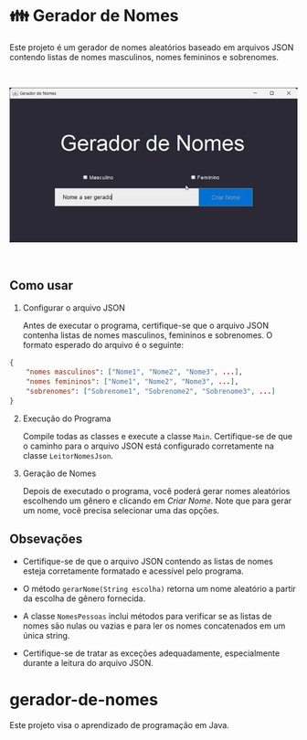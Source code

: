 # 👪 Gerador de Nomes

Este projeto é um gerador de nomes aleatórios baseado em arquivos JSON contendo listas de nomes masculinos, nomes femininos e sobrenomes.

<br>

![Descrição da imagem](src/imagens/arquivo.gif)

<br>

## Como usar

1. Configurar o arquivo JSON

    Antes de executar o programa, certifique-se que o arquivo JSON contenha listas de nomes masculinos, femininos e sobrenomes. O formato esperado do arquivo é o seguinte:

```json
{
    "nomes masculinos": ["Nome1", "Nome2", "Nome3", ...],
    "nomes femininos": ["Nome1", "Nome2", "Nome3", ...],
    "sobrenomes": ["Sobrenome1", "Sobrenome2", "Sobrenome3", ...]
}
```

2. Execução do Programa

    Compile todas as classes e execute a classe `Main`. 
    Certifique-se de que o caminho para o arquivo JSON está configurado corretamente na classe `LeitorNomesJson`.

3. Geração de Nomes

    Depois de executado o programa, você poderá gerar nomes aleatórios escolhendo um gênero e clicando em *Criar Nome*. Note que para gerar um nome, você precisa selecionar uma das opções.

## Obsevações 

- Certifique-se de que o arquivo JSON contendo as listas de nomes esteja corretamente formatado e acessível pelo programa.

- O método `gerarNome(String escolha)` retorna um nome aleatório a partir da escolha de gênero fornecida.

- A classe `NomesPessoas` inclui métodos para verificar se as listas de nomes são nulas ou vazias e para ler os nomes concatenados em um única string.

- Certifique-se de tratar as exceções adequadamente, especialmente durante a leitura do arquivo JSON.

# gerador-de-nomes
Este projeto visa o aprendizado de programação em Java.
